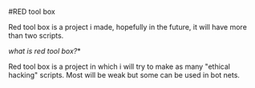 #RED tool box

Red tool box is a project i made, hopefully in the future,
it will have more than two scripts.

*what is red tool box?**


Red tool box is a project in which i will try to make as many "ethical hacking" scripts.
Most will be weak but some can be used in bot nets.
